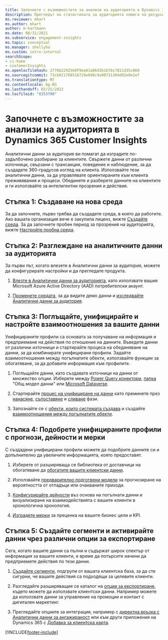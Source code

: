 ```yaml
---
title: Започнете с възможностите за анализи на аудиторията в Dynamics 365 Customer Insights
description: Прегледът на статистиката за аудиторията помага на ресурсите да започнат бързо.
ms.reviewer: mhart
ms.author: mhart
author: m-hartmann
ms.date: 08/31/2021
ms.subservice: engagement-insights
ms.topic: conceptual
ms.manager: shellyha
ms.custom: intro-internal
searchScope:
- ci-home
- customerInsights
ms.openlocfilehash: 2776b2292560f9ea61a06d2b1b7bc7811d35c860
ms.sourcegitcommit: 73cb021760516729e696c9a90731304d92e0e1ef
ms.translationtype: MT
ms.contentlocale: bg-BG
ms.lasthandoff: 02/25/2022
ms.locfileid: "8353700"
---
```

# <a name="get-started-with-dynamics-365-customer-insights-audience-insights-capability"></a>Започнете с възможностите за анализи на аудиторията в Dynamics 365 Customer Insights

Аналитични данни за аудитория ви помагат да изградите по-задълбочено разбиране за клиентите. Свържете данни от различни източници, свързани с трансакции, поведение и наблюдение, за да създадете 360-градусов изглед на клиента. Използвайте тези аналитични данни, за да управлявате ориентираните към клиента преживявания и процеси. Обединете и разберете данните на клиентите и ги използвайте за интелигентни прозрения и действия.

## <a name="step-1-create-an-environment"></a>Стъпка 1: Създаване на нова среда

За да започнете, първо трябва да създадете среда, в която да работите. Ако вашата организация вече е закупила лиценз, вижте [Създайте среда](create-environment.md). За да започнете пробен период за прозрения на аудиторията, вижте [Настройте пробна среда](../trial-signup.md). 

## <a name="step-2-explore-audience-insights"></a>Стъпка 2: Разглеждане на аналитичните данни за аудиторията

За първи път, когато влезете в Аналитични данни за аудитория, можете да конфигурирате настройки и да прегледате продукта.

1. [Влезте в Аналитични данни за аудиторията](https://home.ci.ai.dynamics.com), като използвате вашия Microsoft Azure Active Directory (AAD) потребителски акаунт.

1. [Променете средата](manage-environments.md#switch-environments), за да видите демо данни и [изследвайте Аналитични данни за аудитория](home.md).

##  <a name="step-3-ingest-unify-and-set-up-relationships-for-your-data"></a>Стъпка 3: Поглъщайте, унифицирайте и настройте взаимоотношения за вашите данни

Унифицираните профили са основата за получаване на информация и предприемане на действия по отношение на данните. Въведете данни от различни източници и стартирайте процеса на обединяване на данни, за да комбинирате унифицирани профили. Задайте взаимоотношения между погълнатите обекти, използвайте функции за обогатяване, за да добавите информация към профилите. 

1. Поглъщайте данни, като създавате източници на данни от множество опции. Изберете между [Power Query конектори](connect-power-query.md), [папка](connect-common-data-model.md) "Общ модел данни" или [Microsoft Dataverse](/dynamics365/customer-insights/audience-insights/connect-dataverse-managed-lake). 

1. Стартирайте [процес на унифициране на данни](data-unification.md) като преминете през [нанасяне](map-entities.md), [съпоставяне](match-entities.md) и [сливане](merge-entities.md) фази.

1. Запознайте се с [обекти, които системата създава](entities.md) и създайте [взаимоотношения между погълнатите обекти](relationships.md).
    
## <a name="step-4-enhance-unified-profiles-with-predictions-activities-and-measures"></a>Стъпка 4: Подобрете унифицираните профили с прогнози, дейности и мерки

С създадени унифицирани профили можете да подобрите данните си и допълнително да увеличите информацията, която предоставят.

1. Изберете от разширяваща се библиотека от доставчици на обогатяване да [обогатите вашите клиентски данни](enrichment-hub.md).

1. Използвайте [предварително подготвени модели](predictions-overview.md) за прогнозиране на вероятността от отпадъци или очакваните приходи.

1. [Конфигурирайте дейности](activities.md) въз основа на погълнати данни и визуализиране на взаимодействията с вашите клиенти в хронологична хронология. 

1. [Изградете мерки](measures.md) за преценка на вашите бизнес цели и KPI.
 
## <a name="step-5-create-segments-and-activate-data-through-various-export-options"></a>Стъпка 5: Създайте сегменти и активирайте данни чрез различни опции за експортиране

Сега, когато вашите данни са пълни и съдържат широк спектър от информация за вашите клиенти, е време да потърсите начини да предприемете действия по тези данни. 

1. [Създайте сегменти](segments.md), подгрупи от вашата клиентска база, за да сте сигурни, че вашите действия са подходящи за целевите клиенти.

1. Разгледайте разширяващия се каталог на [опции за експортиране](export-destinations.md), където можете да използвате клиентски данни. Например можете да използвате данни за управление на промоции и контакт с дигитален маркетинг.

1. Прегледайте опциите за интеграция, например с [директна връзка с Аналитични данни за ангажираност](../engagement-insights/integrate-audience-insights-engagement-insights.md) или към други приложения на Dynamics 365 с [Добавка за клиентска карта](customer-card-add-in.md).  


[!INCLUDE[footer-include](../includes/footer-banner.md)]